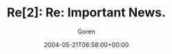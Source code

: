 ---
title: 'Re[2]: Re: Important News.'
posts: 2
hash: 't218'
author: 'Goren'
date: 2004-05-21T06:58:00+00:00
sources:
  - http://forums.tokipona.org/viewtopic.php%3Ft=218.html
---